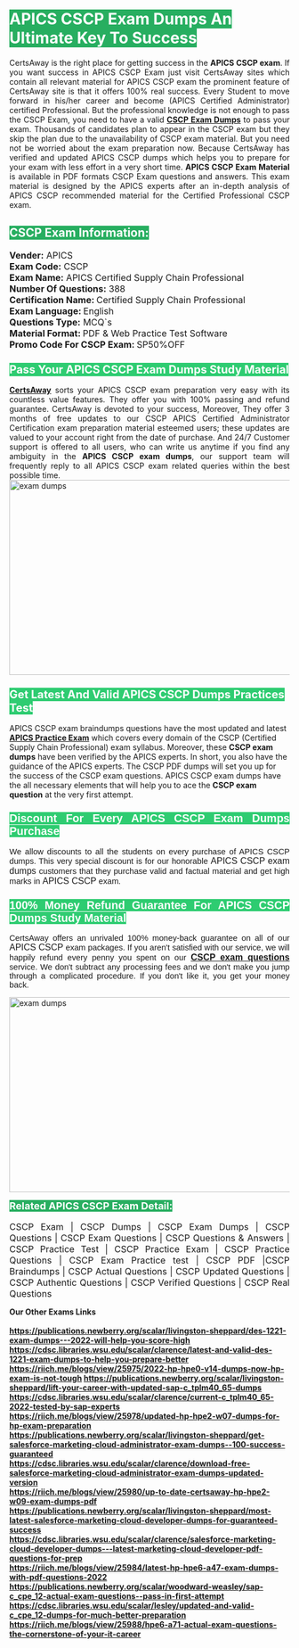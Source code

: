 <h1><span style="color:#ffffff"><strong><span style="background-color:#27ae60">APICS CSCP Exam Dumps An Ultimate Key To Success</span></strong></span></h1> <div style="text-align:justify">CertsAway is the right place for getting success in the <strong>APICS CSCP exam</strong>. If you want success in APICS CSCP Exam just visit CertsAway sites which contain all relevant material for APICS CSCP exam the prominent feature of CertsAway site is that it offers 100% real success. Every Student to move forward in his/her career and become (APICS Certified Administrator) certified Professional. But the professional knowledge is not enough to pass the CSCP Exam, you need to have a valid <a href="https://www.certsaway.com/apics/cscp-exam-dumps"><strong>CSCP Exam Dumps</strong></a> to pass your exam. Thousands of candidates plan to appear in the CSCP exam but they skip the plan due to the unavailability of CSCP exam material. But you need not be worried about the exam preparation now. Because CertsAway has verified and updated APICS CSCP dumps which helps you to prepare for your exam with less effort in a very short time. <strong>APICS CSCP Exam Material</strong> is available in PDF formats CSCP Exam questions and answers. This exam material is designed by the APICS experts after an in-depth analysis of APICS CSCP recommended material for the Certified Professional CSCP exam.</div> <h2 style="text-align:justify"><span style="color:#ffffff"><span style="background-color:#27ae60">CSCP Exam Information:</span></span></h2> <p><span style="font-size:16px"><strong>Vender:</strong> APICS<br /> <strong>Exam Code:</strong> CSCP<br /> <strong>Exam Name:</strong> APICS Certified Supply Chain Professional<br /> <strong>Number Of Questions:</strong> 388<br /> <strong>Certification Name: </strong>Certified Supply Chain Professional<br /> <strong>Exam Language: </strong>English<br /> <strong>Questions Type:</strong> MCQ`s<br /> <strong>Material Format: </strong>PDF & Web Practice Test Software<br /> <strong>Promo Code For CSCP Exam: </strong>SP50%OFF</span></p> <h3><span style="font-size:20px"><span style="color:#ffffff"><strong><span style="background-color:#2ecc71">Pass Your APICS CSCP Exam Dumps Study Material</span></strong></span></span></h3> <div style="text-align:justify"><a href=" https://www.certsaway.com/"><strong>CertsAway</strong></a> sorts your APICS CSCP exam preparation very easy with its countless value features. They offer you with 100% passing and refund guarantee. CertsAway is devoted to your success, Moreover, They offer 3 months of free updates to our CSCP APICS Certified Administrator Certification exam preparation material esteemed users; these updates are valued to your account right from the date of purchase. And 24/7 Customer support is offered to all users, who can write us anytime if you find any ambiguity in the <strong>APICS CSCP exam dumps</strong>, our support team will frequently reply to all APICS CSCP exam related queries within the best possible time.</div> <div style="text-align:justify"> </div> <div style="text-align:justify"><a href="https://www.certsaway.com/apics/cscp-exam-dumps" rel="no-follow"><img alt="exam dumps" src="https://www.certcollections.com/uploads/content/certsaway.png" style="height:350px; width:750px" /></a></div> <h3><span style="font-size:20px"><span style="color:#ffffff"><strong><span style="background-color:#2ecc71">Get Latest And Valid APICS CSCP Dumps Practices Test</span></strong></span></span></h3> <p>APICS CSCP exam braindumps questions have the most updated and latest <a href="https://www.certsaway.com/apics-questions"><strong>APICS Practice Exam</strong></a> which covers every domain of the CSCP (Certified Supply Chain Professional) exam syllabus. Moreover, these <strong>CSCP exam dumps</strong> have been verified by the APICS experts. In short, you also have the guidance of the APICS experts. The CSCP PDF dumps will set you up for the success of the CSCP exam questions. APICS CSCP exam dumps have the all necessary elements that will help you to ace the <strong>CSCP exam question</strong> at the very first attempt.</p> <h3 style="text-align:justify"><span style="font-size:20px"><span style="color:#ffffff"><strong><span style="font-family:Calibri,sans-serif"><span style="background-color:#2ecc71">Discount For Every </span><span style="background-color:#2ecc71">APICS CSCP Exam</span><span style="background-color:#2ecc71"> Dumps Purchase</span></span></strong></span></span></h3> <div style="text-align:justify"> <p><span style="font-size:11pt"><span style="font-family:Calibri,sans-serif">We allow discounts to all the students on every purchase of APICS CSCP dumps. This very special discount is for our honorable <span style="font-size:12.0pt"><span style="background-color:white">APICS CSCP exam dumps </span></span>customers that they purchase valid and factual material and get high marks in <span style="font-size:12.0pt"><span style="background-color:white">APICS CSCP </span></span>exam. </span></span></p> <h3><span style="font-size:20px"><span style="color:#ffffff"><strong><span style="font-family:Calibri,sans-serif"><span style="background-color:#2ecc71">100% Money Refund Guarantee For </span><span style="background-color:#2ecc71">APICS CSCP Dumps Study Material</span></span></strong></span></span></h3> <p><span style="font-size:11pt"><span style="font-family:Calibri,sans-serif">CertsAway offers an unrivaled 100% money-back guarantee on all of our <span style="font-size:12.0pt"><span style="background-color:white">APICS CSCP </span></span>exam packages. If you aren't satisfied with our service, we will happily refund every penny you spent on our <span style="font-size:12.0pt"><span style="background-color:white"><a href="https://www.certsaway.com/apics/cscp-exam-dumps"><strong>CSCP exam questions</strong></a> </span></span>service. We don't subtract any processing fees and we don't make you jump through a complicated procedure. If you don't like it, you get your money back.</span></span></p> <p><a href="https://www.certsaway.com/apics/cscp-exam-dumps" rel="no-follow"><img alt="exam dumps" src="https://www.certcollections.com/uploads/content/certsaway_(2)2.png" style="height:350px; width:750px" /></a></p> <p><span style="color:#ffffff"><strong><span style="font-size:18px"><span style="background-color:#27ae60">Related APICS CSCP Exam Detail:</span></span></strong></span><br /> <br /> <span style="font-size:16px">CSCP Exam | CSCP Dumps | CSCP Exam Dumps | CSCP Questions | CSCP Exam Questions | CSCP Questions & Answers | CSCP Practice Test | CSCP Practice Exam | CSCP Practice Questions | CSCP Exam Practice test | CSCP PDF |CSCP Braindumps | CSCP Actual Questions | CSCP Updated Questions | CSCP Authentic Questions | CSCP Verified Questions | CSCP Real Questions</span></p> </div>	<b> Our Other Exams Links<br><br>
  <a href='https://publications.newberry.org/scalar/livingston-sheppard/des-1221-exam-dumps---2022-will-help-you-score-high' >https://publications.newberry.org/scalar/livingston-sheppard/des-1221-exam-dumps---2022-will-help-you-score-high</a><br><a href='https://cdsc.libraries.wsu.edu/scalar/clarence/latest-and-valid-des-1221-exam-dumps-to-help-you-prepare-better' >https://cdsc.libraries.wsu.edu/scalar/clarence/latest-and-valid-des-1221-exam-dumps-to-help-you-prepare-better</a><br><a href='https://riich.me/blogs/view/25975/2022-hp-hpe0-v14-dumps-now-hp-exam-is-not-tough' >https://riich.me/blogs/view/25975/2022-hp-hpe0-v14-dumps-now-hp-exam-is-not-tough</a>
<a href='https://publications.newberry.org/scalar/livingston-sheppard/lift-your-career-with-updated-sap-c_tplm40_65-dumps' >https://publications.newberry.org/scalar/livingston-sheppard/lift-your-career-with-updated-sap-c_tplm40_65-dumps</a><br><a href='https://cdsc.libraries.wsu.edu/scalar/clarence/current-c_tplm40_65-2022-tested-by-sap-experts' >https://cdsc.libraries.wsu.edu/scalar/clarence/current-c_tplm40_65-2022-tested-by-sap-experts</a><br><a href='https://riich.me/blogs/view/25978/updated-hp-hpe2-w07-dumps-for-hp-exam-preparation' >https://riich.me/blogs/view/25978/updated-hp-hpe2-w07-dumps-for-hp-exam-preparation</a>
<a href='https://publications.newberry.org/scalar/livingston-sheppard/get-salesforce-marketing-cloud-administrator-exam-dumps--100-success-guaranteed' >https://publications.newberry.org/scalar/livingston-sheppard/get-salesforce-marketing-cloud-administrator-exam-dumps--100-success-guaranteed</a><br><a href='https://cdsc.libraries.wsu.edu/scalar/clarence/download-free-salesforce-marketing-cloud-administrator-exam-dumps-updated-version' >https://cdsc.libraries.wsu.edu/scalar/clarence/download-free-salesforce-marketing-cloud-administrator-exam-dumps-updated-version</a><br><a href='https://riich.me/blogs/view/25980/up-to-date-certsaway-hp-hpe2-w09-exam-dumps-pdf' >https://riich.me/blogs/view/25980/up-to-date-certsaway-hp-hpe2-w09-exam-dumps-pdf</a>
<a href='https://publications.newberry.org/scalar/livingston-sheppard/most-latest-salesforce-marketing-cloud-developer-dumps-for-guaranteed-success' >https://publications.newberry.org/scalar/livingston-sheppard/most-latest-salesforce-marketing-cloud-developer-dumps-for-guaranteed-success</a><br><a href='https://cdsc.libraries.wsu.edu/scalar/clarence/salesforce-marketing-cloud-developer-dumps---latest-marketing-cloud-developer-pdf-questions-for-prep' >https://cdsc.libraries.wsu.edu/scalar/clarence/salesforce-marketing-cloud-developer-dumps---latest-marketing-cloud-developer-pdf-questions-for-prep</a><br><a href='https://riich.me/blogs/view/25984/latest-hp-hpe6-a47-exam-dumps-with-pdf-questions-2022' >https://riich.me/blogs/view/25984/latest-hp-hpe6-a47-exam-dumps-with-pdf-questions-2022</a>
<a href='https://publications.newberry.org/scalar/woodward-weasley/sap-c_cpe_12-actual-exam-questions--pass-in-first-attempt' >https://publications.newberry.org/scalar/woodward-weasley/sap-c_cpe_12-actual-exam-questions--pass-in-first-attempt</a><br><a href='https://cdsc.libraries.wsu.edu/scalar/lesley/updated-and-valid-c_cpe_12-dumps-for-much-better-preparation' >https://cdsc.libraries.wsu.edu/scalar/lesley/updated-and-valid-c_cpe_12-dumps-for-much-better-preparation</a><br><a href='https://riich.me/blogs/view/25988/hpe6-a71-actual-exam-questions-the-cornerstone-of-your-it-career' >https://riich.me/blogs/view/25988/hpe6-a71-actual-exam-questions-the-cornerstone-of-your-it-career</a>
